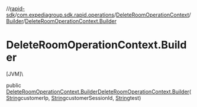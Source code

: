 //[rapid-sdk](../../../../index.md)/[com.expediagroup.sdk.rapid.operations](../../index.md)/[DeleteRoomOperationContext](../index.md)/[Builder](index.md)/[DeleteRoomOperationContext.Builder](-delete-room-operation-context.-builder.md)

# DeleteRoomOperationContext.Builder

[JVM]\

public [DeleteRoomOperationContext.Builder](index.md)[DeleteRoomOperationContext.Builder](-delete-room-operation-context.-builder.md)([String](https://docs.oracle.com/javase/8/docs/api/java/lang/String.html)customerIp, [String](https://docs.oracle.com/javase/8/docs/api/java/lang/String.html)customerSessionId, [String](https://docs.oracle.com/javase/8/docs/api/java/lang/String.html)test)
